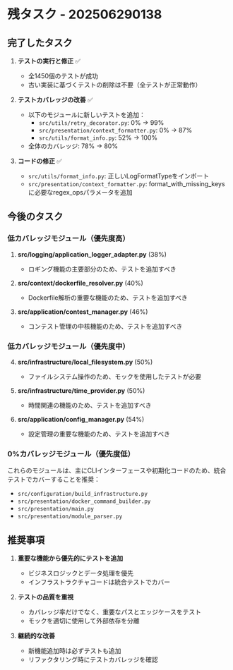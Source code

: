 # 残タスク - 202506290138

## 完了したタスク

1. **テストの実行と修正** ✅
   - 全1450個のテストが成功
   - 古い実装に基づくテストの削除は不要（全テストが正常動作）

2. **テストカバレッジの改善** ✅
   - 以下のモジュールに新しいテストを追加：
     - `src/utils/retry_decorator.py`: 0% → 99%
     - `src/presentation/context_formatter.py`: 0% → 87%
     - `src/utils/format_info.py`: 52% → 100%
   - 全体のカバレッジ: 78% → 80%

3. **コードの修正** ✅
   - `src/utils/format_info.py`: 正しいLogFormatTypeをインポート
   - `src/presentation/context_formatter.py`: format_with_missing_keysに必要なregex_opsパラメータを追加

## 今後のタスク

### 低カバレッジモジュール（優先度高）

1. **src/logging/application_logger_adapter.py** (38%)
   - ロギング機能の主要部分のため、テストを追加すべき

2. **src/context/dockerfile_resolver.py** (40%)
   - Dockerfile解析の重要な機能のため、テストを追加すべき

3. **src/application/contest_manager.py** (46%)
   - コンテスト管理の中核機能のため、テストを追加すべき

### 低カバレッジモジュール（優先度中）

4. **src/infrastructure/local_filesystem.py** (50%)
   - ファイルシステム操作のため、モックを使用したテストが必要

5. **src/infrastructure/time_provider.py** (50%)
   - 時間関連の機能のため、テストを追加すべき

6. **src/application/config_manager.py** (54%)
   - 設定管理の重要な機能のため、テストを追加すべき

### 0%カバレッジモジュール（優先度低）

これらのモジュールは、主にCLIインターフェースや初期化コードのため、統合テストでカバーすることを推奨：

- `src/configuration/build_infrastructure.py`
- `src/presentation/docker_command_builder.py`
- `src/presentation/main.py`
- `src/presentation/module_parser.py`

## 推奨事項

1. **重要な機能から優先的にテストを追加**
   - ビジネスロジックとデータ処理を優先
   - インフラストラクチャコードは統合テストでカバー

2. **テストの品質を重視**
   - カバレッジ率だけでなく、重要なパスとエッジケースをテスト
   - モックを適切に使用して外部依存を分離

3. **継続的な改善**
   - 新機能追加時は必ずテストも追加
   - リファクタリング時にテストカバレッジを確認